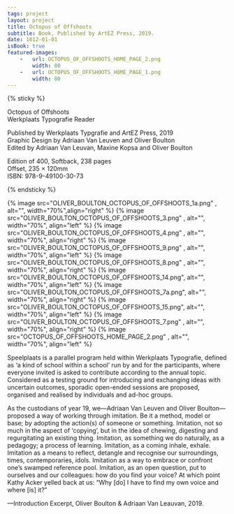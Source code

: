 ```yaml
---
tags: project
layout: project
title: Octopus of Offshoots
subtitle: Book, Published by ArtEZ Press, 2019.
date: 1012-01-01
isBook: true
featured-images: 
    -   url: OCTOPUS_OF_OFFSHOOTS_HOME_PAGE_2.png
        width: 80
    -   url: OCTOPUS_OF_OFFSHOOTS_HOME_PAGE_1.png
        width: 80
---
```


{% sticky %}

Octopus of Offshoots  
Werkplaats Typografie Reader  

Published by Werkplaats Typgrafie and ArtEZ Press, 2019  
Graphic Design by Adriaan Van Leuven and Oliver Boulton  
Edited by Adriaan Van Leuvan, Maxine Kopsa and Oliver Boulton  

Edition of 400, Softback, 238 pages  
Offset, 235 × 120mm  
ISBN: 978-9-49100-30-73

{% endsticky %}

{% image src="OLIVER_BOULTON_OCTOPUS_OF_OFFSHOOTS_1a.png" , alt="", width="70%",align="right" %}
{% image src="OLIVER_BOULTON_OCTOPUS_OF_OFFSHOOTS_3.png" , alt="", width="70%", align="left"  %}
{% image src="OLIVER_BOULTON_OCTOPUS_OF_OFFSHOOTS_4.png" , alt="", width="70%", align="right" %}
{% image src="OLIVER_BOULTON_OCTOPUS_OF_OFFSHOOTS_9.png" , alt="", width="70%", align="left"  %}
{% image src="OLIVER_BOULTON_OCTOPUS_OF_OFFSHOOTS_8.png" , alt="", width="70%", align="right" %}
{% image src="OLIVER_BOULTON_OCTOPUS_OF_OFFSHOOTS_14.png", alt="", width="70%", align="left"  %}
{% image src="OLIVER_BOULTON_OCTOPUS_OF_OFFSHOOTS_7a.png", alt="", width="70%", align="right" %}
{% image src="OLIVER_BOULTON_OCTOPUS_OF_OFFSHOOTS_15.png", alt="", width="70%", align="left"  %}
{% image src="OLIVER_BOULTON_OCTOPUS_OF_OFFSHOOTS_7.png" , alt="", width="70%", align="right" %}
{% image src="OCTOPUS_OF_OFFSHOOTS_HOME_PAGE_2.png" , alt="", width="70%", align="left"  %}

Speelplaats is a parallel program held within Werkplaats Typografie, defined as ‘a kind of school within a school’ run by and for the participants, where everyone invited is asked to contribute according to the annual topic. Considered as a testing ground for introducing and exchanging ideas with uncertain outcomes, sporadic open-ended sessions are proposed, organised and realised by individuals and ad-hoc groups.

As the custodians of year 19, we—Adriaan Van Leuven and Oliver Boulton—proposed a way of working through imitation. Be it a method, model or base; by adopting the action(s) of someone or something. Imitation, not so much in the aspect of ‘copying’, but in the idea of chewing, digesting and regurgitating an existing thing. Imitation, as something we do naturally, as a pedagogy; a process of learning. Imitation, as a coming inhale, exhale. Imitation as a means to reflect, detangle and recognise our surroundings, times, contemporaries, idols. Imitation as a way to embrace or confront one’s swamped reference pool. Imitation, as an open question, put to ourselves and our colleagues: how do you find your voice? At which point Kathy Acker yelled back at us: “Why [do] I have to find my own voice and where [is] it?”

—Introduction Excerpt, Oliver Boulton & Adriaan Van Leauvan, 2019.